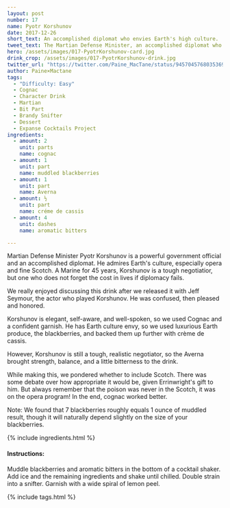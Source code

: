 ```yaml
---
layout: post
number: 17
name: Pyotr Korshunov
date: 2017-12-26
short_text: An accomplished diplomat who envies Earth's high culture.
tweet_text: The Martian Defense Minister, an accomplished diplomat who admires Earth's high culture.
hero: /assets/images/017-PyotrKorshunov-card.jpg
drink_crop: /assets/images/017-PyotrKorshunov-drink.jpg
twitter_url: "https://twitter.com/Paine_MacTane/status/945704576803536901"
author: Paine×Mactane
tags: 
  - "Difficulty: Easy"
  - Cognac
  - Character Drink
  - Martian
  - Bit Part
  - Brandy Snifter
  - Dessert
  - Expanse Cocktails Project
ingredients:
  - amount: 2
    unit: parts
    name: cognac
  - amount: 1
    unit: part
    name: muddled blackberries
  - amount: 1
    unit: part
    name: Averna
  - amount: ½
    unit: part
    name: créme de cassis
  - amount: 4
    unit: dashes
    name: aromatic bitters

---
```


Martian Defense Minister Pyotr Korshunov is a powerful government official and an accomplished diplomat. He admires Earth's culture, especially opera and fine Scotch. A Marine for 45 years, Korshunov is a tough negotiatior, but one who does not forget the cost in lives if diplomacy fails. 

We really enjoyed discussing this drink after we released it with Jeff Seymour, the actor who played Korshunov. He was confused, then pleased and honored. 

Korshunov is elegant, self-aware, and well-spoken, so we used Cognac and a confident garnish. He has Earth culture envy, so we used luxurious Earth produce, the blackberries, and backed them up further with crème de cassis.

However, Korshunov is still a tough, realistic negotiator, so the Averna brought strength, balance, and a little bitterness to the drink.

While making this, we pondered whether to include Scotch. There was some debate over how appropriate it would be, given Errinwright's gift to him. But always remember that the poison was never in the Scotch, it was on the opera program! In the end, cognac worked better.

Note: We found that 7 blackberries roughly equals 1 ounce of muddled result, though it will naturally depend slightly on the size of your blackberries.


{% include ingredients.html %}

#### Instructions:

Muddle blackberries and aromatic bitters in the bottom of a cocktail shaker. Add ice and the remaining ingredients and shake until chilled. Double strain into a snifter. Garnish with a wide spiral of lemon peel.

{% include tags.html %}
